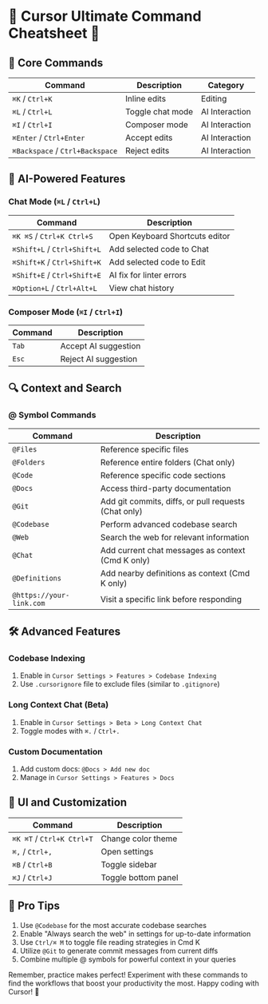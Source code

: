 # 🚀 Cursor Ultimate Command Cheatsheet 🚀

## 🌟 Core Commands

| Command                         | Description      | Category       |
| ------------------------------- | ---------------- | -------------- |
| `⌘K` / `Ctrl+K`                 | Inline edits     | Editing        |
| `⌘L` / `Ctrl+L`                 | Toggle chat mode | AI Interaction |
| `⌘I` / `Ctrl+I`                 | Composer mode    | AI Interaction |
| `⌘Enter` / `Ctrl+Enter`         | Accept edits     | AI Interaction |
| `⌘Backspace` / `Ctrl+Backspace` | Reject edits     | AI Interaction |

## 🧠 AI-Powered Features

### Chat Mode (`⌘L` / `Ctrl+L`)

| Command                     | Description                    |
| --------------------------- | ------------------------------ |
| `⌘K ⌘S` / `Ctrl+K Ctrl+S`   | Open Keyboard Shortcuts editor |
| `⌘Shift+L` / `Ctrl+Shift+L` | Add selected code to Chat      |
| `⌘Shift+K` / `Ctrl+Shift+K` | Add selected code to Edit      |
| `⌘Shift+E` / `Ctrl+Shift+E` | AI fix for linter errors       |
| `⌘Option+L` / `Ctrl+Alt+L`  | View chat history              |

### Composer Mode (`⌘I` / `Ctrl+I`)

| Command | Description          |
| ------- | -------------------- |
| `Tab`   | Accept AI suggestion |
| `Esc`   | Reject AI suggestion |

## 🔍 Context and Search

### @ Symbol Commands

| Command                  | Description                                          |
| ------------------------ | ---------------------------------------------------- |
| `@Files`                 | Reference specific files                             |
| `@Folders`               | Reference entire folders (Chat only)                 |
| `@Code`                  | Reference specific code sections                     |
| `@Docs`                  | Access third-party documentation                     |
| `@Git`                   | Add git commits, diffs, or pull requests (Chat only) |
| `@Codebase`              | Perform advanced codebase search                     |
| `@Web`                   | Search the web for relevant information              |
| `@Chat`                  | Add current chat messages as context (Cmd K only)    |
| `@Definitions`           | Add nearby definitions as context (Cmd K only)       |
| `@https://your-link.com` | Visit a specific link before responding              |

## 🛠️ Advanced Features

### Codebase Indexing

1. Enable in `Cursor Settings > Features > Codebase Indexing`
2. Use `.cursorignore` file to exclude files (similar to `.gitignore`)

### Long Context Chat (Beta)

1. Enable in `Cursor Settings > Beta > Long Context Chat`
2. Toggle modes with `⌘.` / `Ctrl+.`

### Custom Documentation

1. Add custom docs: `@Docs > Add new doc`
2. Manage in `Cursor Settings > Features > Docs`

## 🎨 UI and Customization

| Command                   | Description         |
| ------------------------- | ------------------- |
| `⌘K ⌘T` / `Ctrl+K Ctrl+T` | Change color theme  |
| `⌘,` / `Ctrl+,`           | Open settings       |
| `⌘B` / `Ctrl+B`           | Toggle sidebar      |
| `⌘J` / `Ctrl+J`           | Toggle bottom panel |

## 🚀 Pro Tips

1. Use `@Codebase` for the most accurate codebase searches
2. Enable "Always search the web" in settings for up-to-date information
3. Use `Ctrl/⌘ M` to toggle file reading strategies in Cmd K
4. Utilize `@Git` to generate commit messages from current diffs
5. Combine multiple @ symbols for powerful context in your queries

Remember, practice makes perfect! Experiment with these commands to find the workflows that boost your productivity the most. Happy coding with Cursor! 🎉
